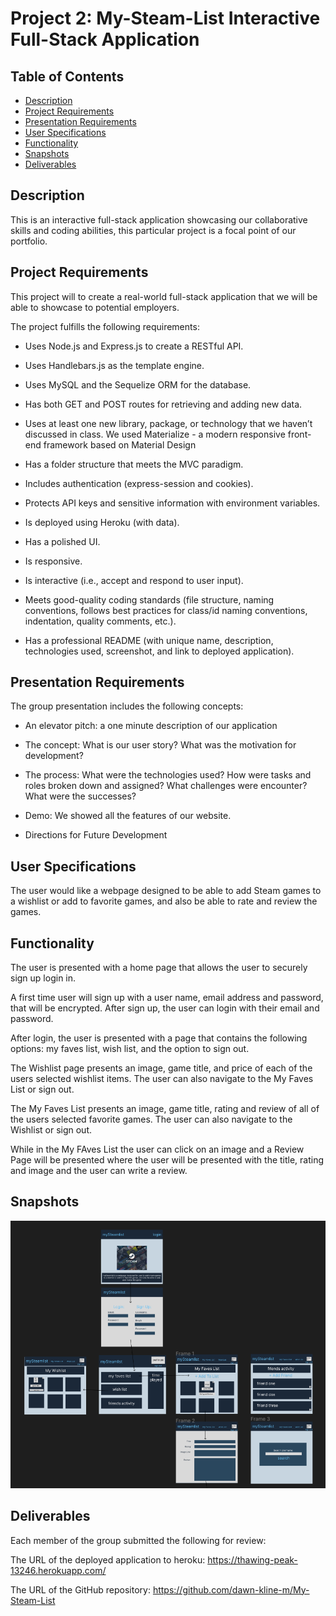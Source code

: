 # Project 2: My-Steam-List Interactive Full-Stack Application

## Table of Contents
- [Description](#description)
- [Project Requirements](#project-requirements)
- [Presentation Requirements](#presentation-requirements)
- [User Specifications](#user-specifications)
- [Functionality](#functionality)
- [Snapshots](#snapshots)
- [Deliverables](#deliverables)

## Description

This is an interactive full-stack application showcasing our collaborative skills and coding abilities, this particular project is a focal point of our portfolio. 

## Project Requirements

This project will to create a real-world full-stack application that we will be able to showcase to potential employers. 

The project fulfills the following requirements:

* Uses Node.js and Express.js to create a RESTful API.

* Uses Handlebars.js as the template engine.

* Uses MySQL and the Sequelize ORM for the database.

* Has both GET and POST routes for retrieving and adding new data.

* Uses at least one new library, package, or technology that we haven’t discussed in class. 
  We used Materialize - a modern responsive front-end framework based on Material Design

* Has a folder structure that meets the MVC paradigm.

* Includes authentication (express-session and cookies).

* Protects API keys and sensitive information with environment variables.

* Is deployed using Heroku (with data).

* Has a polished UI.

* Is responsive.

* Is interactive (i.e., accept and respond to user input).

* Meets good-quality coding standards (file structure, naming conventions, follows best practices for class/id naming conventions, indentation, quality comments, etc.).

* Has a professional README (with unique name, description, technologies used, screenshot, and link to deployed application).

## Presentation Requirements

The group presentation includes the following concepts:

* An elevator pitch: a one minute description of our application

* The concept: What is our user story? What was the motivation for development?

* The process: What were the technologies used? How were tasks and roles broken down and assigned? What challenges were encounter? What were the successes?

* Demo: We showed all the features of our website.

* Directions for Future Development

## User Specifications

The user would like a webpage designed to be able to add Steam games to a wishlist or add to favorite games, and also be able to rate and review the games.

## Functionality
The user is presented with a home page that allows the user to securely sign up login in.

A first time user will sign up with a user name, email address and password, that will be encrypted.  After sign up, the user can login with their email and password.

After login, the user is presented with a page that contains the following options: my faves list, wish list, and the option to sign out.

The Wishlist page presents an image, game title, and price of each of the users selected wishlist items.  The user can also navigate to the My Faves List or sign out.

The My Faves List  presents an image, game title, rating and review of all of the users selected favorite games.  The user can also navigate to the Wishlist or sign out.

While in the My FAves List the user can click on an image and a Review Page will be presented where the user will be presented with the title, rating and image and the user can write a review.

## Snapshots
![This is the Figma model of My-Steam-List](./public/img/figma.png)  

## Deliverables

Each member of the group submitted the following for review:

The URL of the deployed application to heroku: https://thawing-peak-13246.herokuapp.com/

The URL of the GitHub repository:  https://github.com/dawn-kline-m/My-Steam-List
